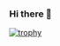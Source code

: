 ### Hi there 👋
[![trophy](https://github-profile-trophy.vercel.app/?username=ryo-ma)](https://github.com/ryo-ma/github-profile-trophy)

<!--
**taehyunkim3/taehyunkim3** is a ✨ _special_ ✨ repository because its `README.md` (this file) appears on your GitHub profile.

Here are some ideas to get you started:

- 🔭 I’m currently working on ...
- 🌱 I’m currently learning ...
- 👯 I’m looking to collaborate on ...
- 🤔 I’m looking for help with ...
- 💬 Ask me about ...
- 📫 How to reach me: ...
- 😄 Pronouns: ...
- ⚡ Fun fact: ...
-->
